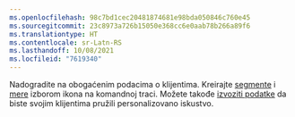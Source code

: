 ```yaml
---
ms.openlocfilehash: 98c7bd1cec20481874681e98bda050846c760e45
ms.sourcegitcommit: 23c8973a726b15050e368cc6e0aab78b266a89f6
ms.translationtype: HT
ms.contentlocale: sr-Latn-RS
ms.lasthandoff: 10/08/2021
ms.locfileid: "7619340"
---
```

Nadogradite na obogaćenim podacima o klijentima. Kreirajte [segmente](../audience-insights/segments.md) i [mere](../audience-insights/measures.md) izborom ikona na komandnoj traci. Možete takođe [izvoziti podatke](../audience-insights/export-destinations.md) da biste svojim klijentima pružili personalizovano iskustvo.